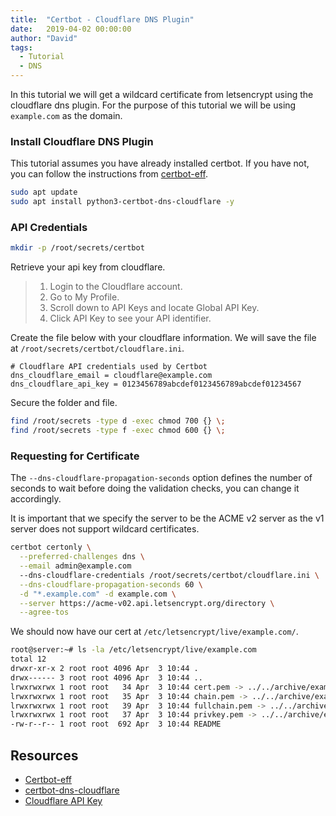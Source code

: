 ```yaml
---
title:  "Certbot - Cloudflare DNS Plugin"
date:   2019-04-02 00:00:00
author: "David"
tags:
  - Tutorial
  - DNS
---
```


In this tutorial we will get a wildcard certificate from letsencrypt using the cloudflare dns plugin. For the purpose of this tutorial we will be using `example.com` as the domain.

### Install Cloudflare DNS Plugin
This tutorial assumes you have already installed certbot. If you have not, you can follow the instructions from [certbot-eff][certbot-eff].
```bash
sudo apt update
sudo apt install python3-certbot-dns-cloudflare -y
```

### API Credentials
```bash
mkdir -p /root/secrets/certbot
```

Retrieve your api key from cloudflare.
> 1. Login to the Cloudflare account.
> 2. Go to My Profile.
> 3. Scroll down to API Keys and locate Global API Key.
> 4. Click API Key to see your API identifier.

Create the file below with your cloudflare information. We will save the file at `/root/secrets/certbot/cloudflare.ini`.
```
# Cloudflare API credentials used by Certbot
dns_cloudflare_email = cloudflare@example.com
dns_cloudflare_api_key = 0123456789abcdef0123456789abcdef01234567
```

Secure the folder and file.
```bash
find /root/secrets -type d -exec chmod 700 {} \;
find /root/secrets -type f -exec chmod 600 {} \;
```

### Requesting for Certificate
The `--dns-cloudflare-propagation-seconds` option defines the number of seconds to wait before doing the validation checks, you can change it accordingly.

It is important that we specify the server to be the ACME v2 server as the v1 server does not support wildcard certificates.
```bash
certbot certonly \
  --preferred-challenges dns \
  --email admin@example.com
  --dns-cloudflare-credentials /root/secrets/certbot/cloudflare.ini \
  --dns-cloudflare-propagation-seconds 60 \
  -d "*.example.com" -d example.com \
  --server https://acme-v02.api.letsencrypt.org/directory \
  --agree-tos
```

We should now have our cert at `/etc/letsencrypt/live/example.com/`.
```bash
root@server:~# ls -la /etc/letsencrypt/live/example.com
total 12
drwxr-xr-x 2 root root 4096 Apr  3 10:44 .
drwx------ 3 root root 4096 Apr  3 10:44 ..
lrwxrwxrwx 1 root root   34 Apr  3 10:44 cert.pem -> ../../archive/example.com/cert1.pem
lrwxrwxrwx 1 root root   35 Apr  3 10:44 chain.pem -> ../../archive/example.com/chain1.pem
lrwxrwxrwx 1 root root   39 Apr  3 10:44 fullchain.pem -> ../../archive/example.com/fullchain1.pem
lrwxrwxrwx 1 root root   37 Apr  3 10:44 privkey.pem -> ../../archive/example.com/privkey1.pem
-rw-r--r-- 1 root root  692 Apr  3 10:44 README
```

## Resources
- [Certbot-eff][certbot-eff]
- [certbot-dns-cloudflare][dns-cloudflare]
- [Cloudflare API Key](https://support.cloudflare.com/hc/en-us/articles/200167836-Where-do-I-find-my-Cloudflare-API-key-)

[certbot-eff]: https://certbot.eff.org/
[dns-cloudflare]: https://certbot-dns-cloudflare.readthedocs.io/en/stable/

